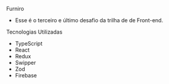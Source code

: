 Furniro 

- Esse é o terceiro e último desafio da trilha de de Front-end.

Tecnologias Utilizadas

- TypeScript
- React
- Redux
- Swipper
- Zod
- Firebase

